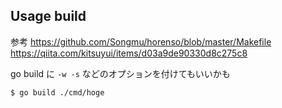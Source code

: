## Usage build

参考
https://github.com/Songmu/horenso/blob/master/Makefile
https://qiita.com/kitsuyui/items/d03a9de90330d8c275c8

go build に `-w -s` などのオプションを付けてもいいかも

```
$ go build ./cmd/hoge
```
